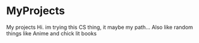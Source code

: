 # MyProjects
My projects
Hi. im trying this CS thing, it maybe my path...
Also like random things like Anime and chick lit books

